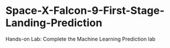# Space-X-Falcon-9-First-Stage-Landing-Prediction
Hands-on Lab: Complete the Machine Learning Prediction lab
